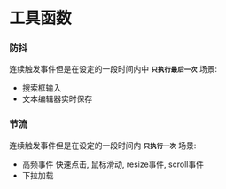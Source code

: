 # 工具函数

### 防抖
连续触发事件但是在设定的一段时间内中 **`只执行最后一次`**
场景: 
- 搜索框输入
- 文本编辑器实时保存


### 节流
连续触发事件但是在设定的一段时间内 **`只执行一次`**
场景:
- 高频事件 快速点击, 鼠标滑动, resize事件, scroll事件
- 下拉加载